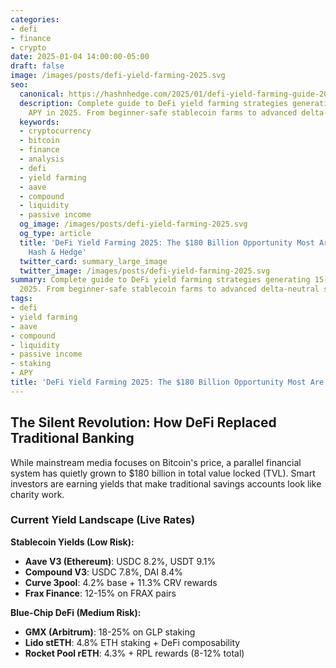 ```yaml
---
categories:
- defi
- finance
- crypto
date: 2025-01-04 14:00:00-05:00
draft: false
image: /images/posts/defi-yield-farming-2025.svg
seo:
  canonical: https://hashnhedge.com/2025/01/defi-yield-farming-guide-2025/
  description: Complete guide to DeFi yield farming strategies generating 15-200%
    APY in 2025. From beginner-safe stablecoin farms to advanced delta-neutral strategies.
  keywords:
  - cryptocurrency
  - bitcoin
  - finance
  - analysis
  - defi
  - yield farming
  - aave
  - compound
  - liquidity
  - passive income
  og_image: /images/posts/defi-yield-farming-2025.svg
  og_type: article
  title: 'DeFi Yield Farming 2025: The $180 Billion Opportunity Most Are Missing |
    Hash & Hedge'
  twitter_card: summary_large_image
  twitter_image: /images/posts/defi-yield-farming-2025.svg
summary: Complete guide to DeFi yield farming strategies generating 15-200% APY in
  2025. From beginner-safe stablecoin farms to advanced delta-neutral strategies.
tags:
- defi
- yield farming
- aave
- compound
- liquidity
- passive income
- staking
- APY
title: 'DeFi Yield Farming 2025: The $180 Billion Opportunity Most Are Missing'
---
```


## The Silent Revolution: How DeFi Replaced Traditional Banking

While mainstream media focuses on Bitcoin's price, a parallel financial system has quietly grown to $180 billion in total value locked (TVL). Smart investors are earning yields that make traditional savings accounts look like charity work.

### Current Yield Landscape (Live Rates)

**Stablecoin Yields (Low Risk):**
- **Aave V3 (Ethereum)**: USDC 8.2%, USDT 9.1%
- **Compound V3**: USDC 7.8%, DAI 8.4%
- **Curve 3pool**: 4.2% base + 11.3% CRV rewards
- **Frax Finance**: 12-15% on FRAX pairs

**Blue-Chip DeFi (Medium Risk):**
- **GMX (Arbitrum)**: 18-25% on GLP staking
- **Lido stETH**: 4.8% ETH staking + DeFi composability
- **Rocket Pool rETH**: 4.3% + RPL rewards (8-12% total)